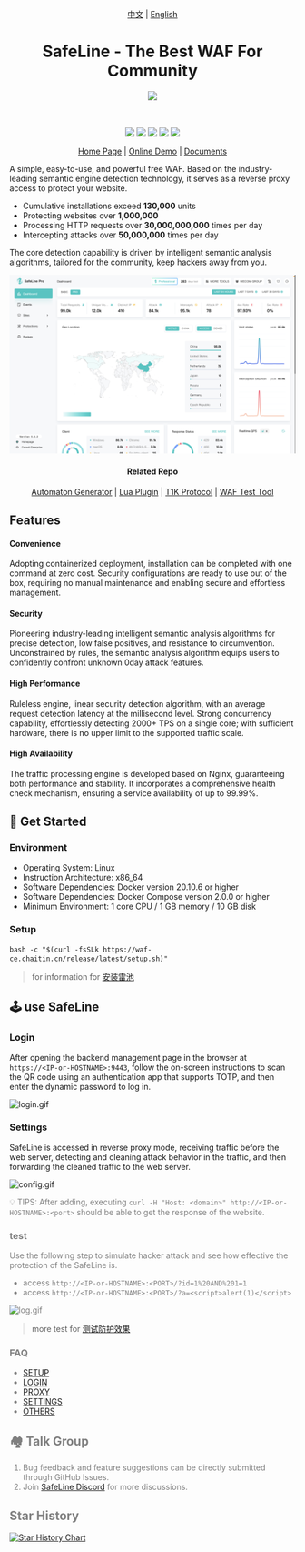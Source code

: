 <p align="center">
  <a href="./">中文</a> | 
  <a href="./README_EN.md">English</a>
</p>
<h1 align="center">SafeLine - The Best WAF For Community</h1>

<p align="center">
  <img src="https://raw.githubusercontent.com/chaitin/SafeLine/main/documents/static/images/403.svg" width="120">
</p>
<br>
<p align="center">
  <img src="https://img.shields.io/badge/SafeLine-BEST_WAF-blue">
  <img src="https://img.shields.io/github/release/chaitin/safeline.svg?color=blue" />
  <img src="https://img.shields.io/github/release-date/chaitin/safeline.svg?color=blue&label=update" />
  <img src="https://img.shields.io/docker/v/chaitin/safeline-mgt-api?color=blue">
  <img src="https://img.shields.io/github/stars/chaitin/safeline?style=social">
</p>

<p align="center">
  <a href="https://waf-ce.chaitin.cn/">Home Page</a> | 
  <a href="https://demo.waf-ce.chaitin.cn:9443/dashboard">Online Demo</a> | 
  <a href="https://waf-ce.chaitin.cn/posts/guide_introduction">Documents</a>
</p>

A simple, easy-to-use, and powerful free WAF. Based on the industry-leading semantic engine detection technology, it serves as a reverse proxy access to protect your website.

- Cumulative installations exceed **130,000** units
- Protecting websites over **1,000,000**
- Processing HTTP requests over **30,000,000,000** times per day
- Intercepting attacks over **50,000,000** times per day

The core detection capability is driven by intelligent semantic analysis algorithms, tailored for the community, keep hackers away from you.

<img src="./images/safeline_en.png" />

<h4 align="center">Related Repo</h4>
<p align="center">
  <a href="https://github.com/chaitin/yanshi">Automaton Generator</a> | 
  <a href="https://github.com/chaitin/safeline-open-platform">Lua Plugin</a> | 
  <a href="https://github.com/chaitin/lua-resty-t1k">T1K Protocol</a> |
  <a href="https://github.com/chaitin/blazehttp">WAF Test Tool</a>
</p>

## Features

#### Convenience

Adopting containerized deployment, installation can be completed with one command at zero cost. Security configurations are ready to use out of the box, requiring no manual maintenance and enabling secure and effortless management.

#### Security

Pioneering industry-leading intelligent semantic analysis algorithms for precise detection, low false positives, and resistance to circumvention. Unconstrained by rules, the semantic analysis algorithm equips users to confidently confront unknown 0day attack features.

#### High Performance

Ruleless engine, linear security detection algorithm, with an average request detection latency at the millisecond level. Strong concurrency capability, effortlessly detecting 2000+ TPS on a single core; with sufficient hardware, there is no upper limit to the supported traffic scale.

#### High Availability

The traffic processing engine is developed based on Nginx, guaranteeing both performance and stability. It incorporates a comprehensive health check mechanism, ensuring a service availability of up to 99.99%.


## 🚀 Get Started

### Environment

- Operating System: Linux
- Instruction Architecture: x86_64
- Software Dependencies: Docker version 20.10.6 or higher
- Software Dependencies: Docker Compose version 2.0.0 or higher
- Minimum Environment: 1 core CPU / 1 GB memory / 10 GB disk

### Setup

```
bash -c "$(curl -fsSLk https://waf-ce.chaitin.cn/release/latest/setup.sh)"
```

> for information for <a href="https://waf-ce.chaitin.cn/posts/guide_install">安装雷池</a>

## 🕹️ use SafeLine

### Login

After opening the backend management page in the browser at `https://<IP-or-HOSTNAME>:9443`, follow the on-screen instructions to scan the QR code using an authentication app that supports TOTP, and then enter the dynamic password to log in.

![login.gif](https://raw.githubusercontent.com/chaitin/SafeLine/main/documents/static/images/gif/login.gif)

### Settings

SafeLine is accessed in reverse proxy mode, receiving traffic before the web server, detecting and cleaning attack behavior in the traffic, and then forwarding the cleaned traffic to the web server.

![config.gif](https://raw.githubusercontent.com/chaitin/SafeLine/main/documents/static/images/gif/config_site.gif)

<font color=grey>💡 TIPS: After adding, executing `curl -H "Host: <domain>" http://<IP-or-HOSTNAME>:<port>` should be able to get the response of the website.

### test

Use the following step to simulate hacker attack and see how effective the protection of the SafeLine is.

- access `http://<IP-or-HOSTNAME>:<PORT>/?id=1%20AND%201=1`
- access `http://<IP-or-HOSTNAME>:<PORT>/?a=<script>alert(1)</script>`

![log.gif](https://raw.githubusercontent.com/chaitin/SafeLine/main/documents/static/images/gif/detect_log.gif)

> more test for <a href="https://waf-ce.chaitin.cn/posts/guide_test">测试防护效果</a>

### FAQ

- [SETUP](https://waf-ce.chaitin.cn/posts/faq_install)
- [LOGIN](https://waf-ce.chaitin.cn/posts/faq_login)
- [PROXY](https://waf-ce.chaitin.cn/posts/faq_access)
- [SETTINGS](https://waf-ce.chaitin.cn/posts/faq_config)
- [OTHERS](https://waf-ce.chaitin.cn/posts/faq_other)

## 🏘️ Talk Group

1. Bug feedback and feature suggestions can be directly submitted through GitHub Issues.
2. Join <a href="https://discord.gg/r97FKm7u">SafeLine Discord</a> for more discussions.

## Star History <a name="star-history"></a>

<a href="https://github.com/chaitin/safeline/stargazers">
    <img width="500" alt="Star History Chart" src="https://api.star-history.com/svg?repos=chaitin/safeline&type=Date">
</a> 
